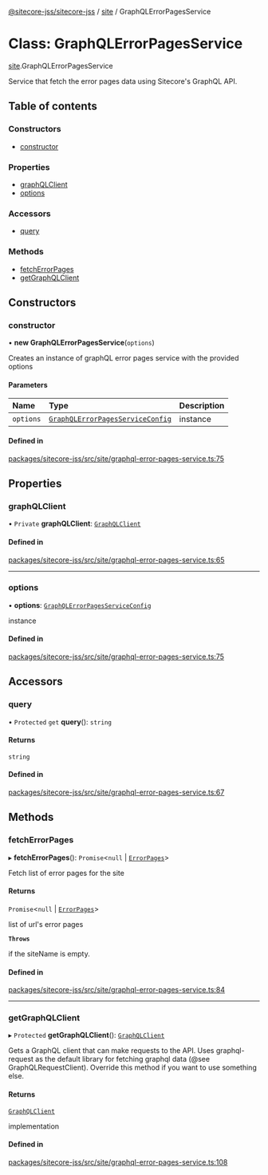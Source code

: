 [@sitecore-jss/sitecore-jss](../README.md) / [site](../modules/site.md) / GraphQLErrorPagesService

# Class: GraphQLErrorPagesService

[site](../modules/site.md).GraphQLErrorPagesService

Service that fetch the error pages data using Sitecore's GraphQL API.

## Table of contents

### Constructors

- [constructor](site.GraphQLErrorPagesService.md#constructor)

### Properties

- [graphQLClient](site.GraphQLErrorPagesService.md#graphqlclient)
- [options](site.GraphQLErrorPagesService.md#options)

### Accessors

- [query](site.GraphQLErrorPagesService.md#query)

### Methods

- [fetchErrorPages](site.GraphQLErrorPagesService.md#fetcherrorpages)
- [getGraphQLClient](site.GraphQLErrorPagesService.md#getgraphqlclient)

## Constructors

### constructor

• **new GraphQLErrorPagesService**(`options`)

Creates an instance of graphQL error pages service with the provided options

#### Parameters

| Name | Type | Description |
| :------ | :------ | :------ |
| `options` | [`GraphQLErrorPagesServiceConfig`](../interfaces/site.GraphQLErrorPagesServiceConfig.md) | instance |

#### Defined in

[packages/sitecore-jss/src/site/graphql-error-pages-service.ts:75](https://github.com/Sitecore/jss/blob/6649e26e3/packages/sitecore-jss/src/site/graphql-error-pages-service.ts#L75)

## Properties

### graphQLClient

• `Private` **graphQLClient**: [`GraphQLClient`](../interfaces/index.GraphQLClient.md)

#### Defined in

[packages/sitecore-jss/src/site/graphql-error-pages-service.ts:65](https://github.com/Sitecore/jss/blob/6649e26e3/packages/sitecore-jss/src/site/graphql-error-pages-service.ts#L65)

___

### options

• **options**: [`GraphQLErrorPagesServiceConfig`](../interfaces/site.GraphQLErrorPagesServiceConfig.md)

instance

#### Defined in

[packages/sitecore-jss/src/site/graphql-error-pages-service.ts:75](https://github.com/Sitecore/jss/blob/6649e26e3/packages/sitecore-jss/src/site/graphql-error-pages-service.ts#L75)

## Accessors

### query

• `Protected` `get` **query**(): `string`

#### Returns

`string`

#### Defined in

[packages/sitecore-jss/src/site/graphql-error-pages-service.ts:67](https://github.com/Sitecore/jss/blob/6649e26e3/packages/sitecore-jss/src/site/graphql-error-pages-service.ts#L67)

## Methods

### fetchErrorPages

▸ **fetchErrorPages**(): `Promise`\<``null`` \| [`ErrorPages`](../modules/site.md#errorpages)\>

Fetch list of error pages for the site

#### Returns

`Promise`\<``null`` \| [`ErrorPages`](../modules/site.md#errorpages)\>

list of url's error pages

**`Throws`**

if the siteName is empty.

#### Defined in

[packages/sitecore-jss/src/site/graphql-error-pages-service.ts:84](https://github.com/Sitecore/jss/blob/6649e26e3/packages/sitecore-jss/src/site/graphql-error-pages-service.ts#L84)

___

### getGraphQLClient

▸ `Protected` **getGraphQLClient**(): [`GraphQLClient`](../interfaces/index.GraphQLClient.md)

Gets a GraphQL client that can make requests to the API. Uses graphql-request as the default
library for fetching graphql data (@see GraphQLRequestClient). Override this method if you
want to use something else.

#### Returns

[`GraphQLClient`](../interfaces/index.GraphQLClient.md)

implementation

#### Defined in

[packages/sitecore-jss/src/site/graphql-error-pages-service.ts:108](https://github.com/Sitecore/jss/blob/6649e26e3/packages/sitecore-jss/src/site/graphql-error-pages-service.ts#L108)
